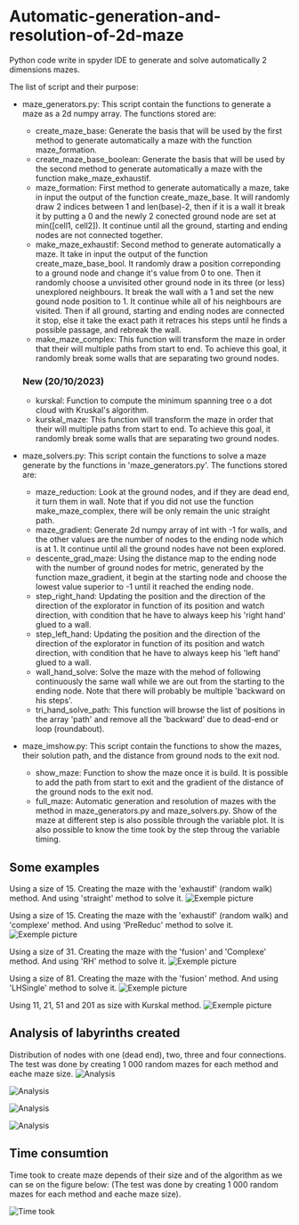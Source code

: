 # Automatic-generation-and-resolution-of-2d-maze
Python code write in spyder IDE to generate and solve automatically 2 dimensions mazes.

The list of script and their purpose:

  - maze_generators.py:
    This script contain the functions to generate a maze as a 2d numpy array. The functions stored are:
      - create_maze_base: Generate the basis that will be used by the first method to generate automatically a maze with the function maze_formation.
      - create_maze_base_boolean: Generate the basis that will be used by the second method to generate automatically a maze with the function make_maze_exhaustif.
      - maze_formation: First method to generate automatically a maze, take in input the output of the function create_maze_base. It will randomly draw 2 indices between 1 and len(base)-2, then if it is a wall it break it by putting a 0 and the newly 2 conected ground node are set at min([cell1, cell2]). It continue until all the ground, starting and ending nodes are not connected together.
      - make_maze_exhaustif: Second method to generate automatically a maze. It take in input the output of the function create_maze_base_bool. It randomly draw a position correponding to a ground node and change it's value from 0 to one. Then it randomly choose a unvisited other ground node in its three (or less) unexplored neighbours. It break the wall with a 1 and set the new gound node position to 1. It continue while all of his neighbours are visited. Then if all ground, starting and ending nodes are connected it stop, else it take the exact path it retraces his steps until he finds a possible passage, and rebreak the wall.
      - make_maze_complex: This function will transform the maze in order that their will multiple paths from start to end. To achieve this goal, it randomly break some walls that are separating two ground nodes.
    ### New (20/10/2023)
    - kurskal: Function to compute the minimum spanning tree o a dot cloud with Kruskal's algorithm.
    - kurskal_maze: This function will transform the maze in order that their will multiple paths from start to end. To achieve this goal, it randomly break some walls that are separating two ground nodes.


  - maze_solvers.py:
    This script contain the functions to solve a maze generate by the functions in 'maze_generators.py'. The functions stored are:
      - maze_reduction: Look at the ground nodes, and if they are dead end, it turn them in wall. Note that if you did not use the function make_maze_complex, there will be only remain the unic straight path.
      - maze_gradient: Generate 2d numpy array of int with -1 for walls, and the other values are the number of nodes to the ending node which is at 1. It continue until all the ground nodes have not been explored.
      - descente_grad_maze: Using the distance map to the ending node with the number of ground nodes for metric, generated by the function maze_gradient, it begin at the starting node and choose the lowest value superior to -1 until it reached the ending node.
      - step_right_hand: Updating the position and the direction of the direction of the explorator in function of its position and watch direction, with condition that he have to always keep his 'right hand' glued to a wall.
      - step_left_hand: Updating the position and the direction of the direction of the explorator in function of its position and watch direction, with condition that he have to always keep his 'left hand' glued to a wall.
      - wall_hand_solve: Solve the maze with the mehod of following continuously the same wall while we are out from the starting to the ending node. Note that there will probably be multiple 'backward on his steps'.
      - tri_hand_solve_path: This function will browse the list of positions in the array 'path' and remove all the 'backward' due to dead-end or loop (roundabout).

  - maze_imshow.py: 
    This script contain the functions to show the mazes, their solution path, and the distance from ground nods to the exit nod.
      - show_maze: Function to show the maze once it is build. It is possible to add the path from start to exit and the gradient of the distance of the ground nods to the exit nod.
      - full_maze: Automatic generation and resolution of mazes with the method in maze_generators.py and maze_solvers.py. Show of the maze at different step is also possible through the variable plot. It is also possible to know the time took by the step throug the variable timing.


## Some examples
Using a size of 15. Creating the maze with the 'exhaustif' (random walk) method. And using 'straight' method to solve it.
![Exemple picture](img/Exaustif_Straigth_Sz15.png)

Using a size of 15. Creating the maze with the 'exhaustif' (random walk) and 'complexe' method. And using 'PreReduc' method to solve it.
![Exemple picture](img/Exaustif_n_Complexe_PreReduc_Sz15.png)

Using a size of 31. Creating the maze with the 'fusion' and 'Complexe' method. And using 'RH' method to solve it.
![Exemple picture](img/Fusion_n_Complexe_RH_Sz31.png)

Using a size of 81. Creating the maze with the 'fusion' method. And using 'LHSingle' method to solve it.
![Exemple picture](img/Fusion_LHSingle_Sz81.png)

Using 11, 21, 51 and 201 as size with Kurskal method.
![Exemple picture](img/kurskal_11_21_51_201.png)

## Analysis of labyrinths created
Distribution of nodes with one (dead end), two, three and four connections. The test was done by creating 1 000 random mazes for each method and eache maze size.
![Analysis](img/distribution_of_connections_0.png)

![Analysis](img/distribution_of_connections_1.png)

![Analysis](img/distribution_of_connections_2.png)

![Analysis](img/distribution_of_connections_3.png)

## Time consumtion
Time took to create maze depends of their size and of the algorithm as we can se on the figure below:
(The test was done by creating 1 000 random mazes for each method and eache maze size).

![Time took](img/time_contruction_methods.png)

